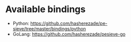# Available bindings

+  Python: https://github.com/hasherezade/pe-sieve/tree/master/bindings/python
+  GoLang: https://github.com/hasherezade/pesieve-go
